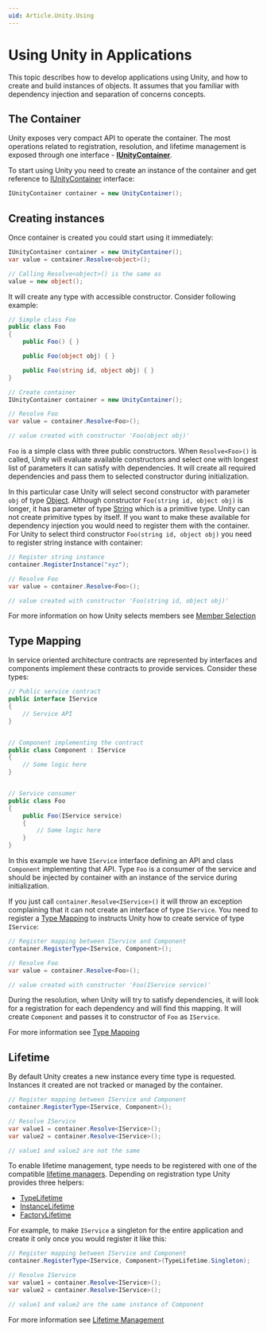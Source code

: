 ```yaml
---
uid: Article.Unity.Using
---
```


# Using Unity in Applications

This topic describes how to develop applications using Unity, and how to create and build instances of objects. It assumes that you familiar with dependency injection and separation of concerns concepts.

## The Container

Unity exposes very compact API to operate the container. The most operations related to registration, resolution, and lifetime management is exposed through one interface - **[IUnityContainer](xref:Unity.IUnityContainer)**.

To start using Unity you need to create an instance of the container and get reference to [IUnityContainer](xref:Unity.IUnityContainer) interface:

```cs
IUnityContainer container = new UnityContainer();
```

## Creating instances

Once container is created you could start using it immediately:

```cs
IUnityContainer container = new UnityContainer();
var value = container.Resolve<object>();

// Calling Resolve<object>() is the same as 
value = new object(); 
```

It will create any type with accessible constructor. Consider following example:

```cs
// Simple class Foo
public class Foo
{
    public Foo() { }

    public Foo(object obj) { }

    public Foo(string id, object obj) { }
}

// Create container
IUnityContainer container = new UnityContainer();

// Resolve Foo
var value = container.Resolve<Foo>();

// value created with constructor 'Foo(object obj)'
```

`Foo` is a simple class with three public constructors. When `Resolve<Foo>()` is called, Unity will evaluate available constructors and select one with longest list of parameters it can satisfy with dependencies. It will create all required dependencies and pass them to selected constructor during initialization.

In this particular case Unity will select second constructor with parameter `obj` of type [Object](xref:System.Object). Although constructor `Foo(string id, object obj)` is longer, it has parameter of type [String](xref:System.String) which is a primitive type. Unity can not create primitive types by itself. If you want to make these available for dependency injection you would need to register them with the container. For Unity to select third constructor `Foo(string id, object obj)` you need to register string instance with container:

```cs
// Register string instance
container.RegisterInstance("xyz");

// Resolve Foo
var value = container.Resolve<Foo>();

// value created with constructor 'Foo(string id, object obj)'
```

For more information on how Unity selects members see [Member Selection](xref:Tutorial.Resolution.Selection)

## Type Mapping

In service oriented architecture contracts are represented by interfaces and components implement these contracts to provide services. Consider these types:

```cs
// Public service contract
public interface IService 
{
    // Service API
}


// Component implementing the contract
public class Component : IService
{
    // Some logic here
}


// Service consumer
public class Foo
{
    public Foo(IService service)
    {
        // Some logic here
    }
}
```

In this example we have `IService` interface defining an API and class `Component` implementing that API. Type `Foo` is a consumer of the service and should be injected by container with an instance of the service during initialization.

If you just call `container.Resolve<IService>()` it will throw an exception complaining that it can not create an interface of type `IService`. You need to register a [Type Mapping](xref:Tutorial.Mapping) to instructs Unity how to create service of type `IService`:

```cs
// Register mapping between IService and Component
container.RegisterType<IService, Component>();

// Resolve Foo
var value = container.Resolve<Foo>();

// value created with constructor 'Foo(IService service)'
```

During the resolution, when Unity will try to satisfy dependencies, it will look for a registration for each dependency and will find this mapping. It will create `Component` and passes it to constructor of `Foo` as `IService`.

For more information see [Type Mapping](xref:Tutorial.Mapping)

## Lifetime

By default Unity creates a new instance every time type is requested. Instances it created are not tracked or managed by the container.

```cs
// Register mapping between IService and Component
container.RegisterType<IService, Component>();

// Resolve IService
var value1 = container.Resolve<IService>();
var value2 = container.Resolve<IService>();

// value1 and value2 are not the same
```

To enable lifetime management, type needs to be registered with one of the compatible [lifetime managers](xref:Unity.Lifetime). Depending on registration type Unity provides three helpers:

* [TypeLifetime](xref:Unity.TypeLifetime)
* [InstanceLifetime](xref:Unity.InstanceLifetime)
* [FactoryLifetime](xref:Unity.FactoryLifetime)

For example, to make `IService` a singleton for the entire application and create it only once you would register it like this:

```cs
// Register mapping between IService and Component
container.RegisterType<IService, Component>(TypeLifetime.Singleton);

// Resolve IService
var value1 = container.Resolve<IService>();
var value2 = container.Resolve<IService>();

// value1 and value2 are the same instance of Component
```

For more information see [Lifetime Management](xref:Tutorial.Lifetime)